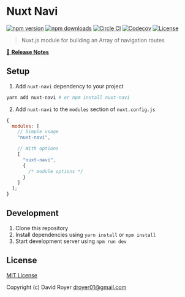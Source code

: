 # Nuxt Navi

[![npm version][npm-version-src]][npm-version-href]
[![npm downloads][npm-downloads-src]][npm-downloads-href]
[![Circle CI][circle-ci-src]][circle-ci-href]
[![Codecov][codecov-src]][codecov-href]
[![License][license-src]][license-href]

> Nuxt.js module for building an Array of navigation routes

[📖 **Release Notes**](./CHANGELOG.md)

## Setup

1. Add `nuxt-navi` dependency to your project

```bash
yarn add nuxt-navi # or npm install nuxt-navi
```

2. Add `nuxt-navi` to the `modules` section of `nuxt.config.js`

```js
{
  modules: [
    // Simple usage
    "nuxt-navi",

    // With options
    [
      "nuxt-navi",
      {
        /* module options */
      }
    ]
  ];
}
```

## Development

1. Clone this repository
2. Install dependencies using `yarn install` or `npm install`
3. Start development server using `npm run dev`

## License

[MIT License](./LICENSE)

Copyright (c) David Royer <droyer01@gmail.com>

<!-- Badges -->

[npm-version-src]: https://img.shields.io/npm/v/nuxt-navi/latest.svg?style=flat-square
[npm-version-href]: https://npmjs.com/package/nuxt-navi
[npm-downloads-src]: https://img.shields.io/npm/dt/nuxt-navi.svg?style=flat-square
[npm-downloads-href]: https://npmjs.com/package/nuxt-navi
[circle-ci-src]: https://img.shields.io/circleci/project/github/davidroyer/nuxt-navi.svg?style=flat-square
[circle-ci-href]: https://circleci.com/gh/davidroyer/nuxt-navi
[codecov-src]: https://img.shields.io/codecov/c/github/davidroyer/nuxt-navi.svg?style=flat-square
[codecov-href]: https://codecov.io/gh/davidroyer/nuxt-navi
[license-src]: https://img.shields.io/npm/l/nuxt-navi.svg?style=flat-square
[license-href]: https://npmjs.com/package/nuxt-navi
